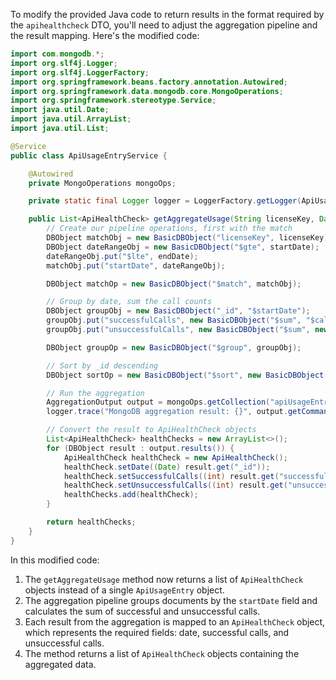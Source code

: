 To modify the provided Java code to return results in the format required by the `apihealthcheck` DTO, you'll need to adjust the aggregation pipeline and the result mapping. Here's the modified code:

```java
import com.mongodb.*;
import org.slf4j.Logger;
import org.slf4j.LoggerFactory;
import org.springframework.beans.factory.annotation.Autowired;
import org.springframework.data.mongodb.core.MongoOperations;
import org.springframework.stereotype.Service;
import java.util.Date;
import java.util.ArrayList;
import java.util.List;

@Service
public class ApiUsageEntryService {

    @Autowired
    private MongoOperations mongoOps;

    private static final Logger logger = LoggerFactory.getLogger(ApiUsageEntryService.class);

    public List<ApiHealthCheck> getAggregateUsage(String licenseKey, Date startDate, Date endDate) {
        // Create our pipeline operations, first with the match
        DBObject matchObj = new BasicDBObject("licenseKey", licenseKey);
        DBObject dateRangeObj = new BasicDBObject("$gte", startDate);
        dateRangeObj.put("$lte", endDate);
        matchObj.put("startDate", dateRangeObj);

        DBObject matchOp = new BasicDBObject("$match", matchObj);

        // Group by date, sum the call counts
        DBObject groupObj = new BasicDBObject("_id", "$startDate");
        groupObj.put("successfulCalls", new BasicDBObject("$sum", "$callStatusSuccessful"));
        groupObj.put("unsuccessfulCalls", new BasicDBObject("$sum", new BasicDBObject("$add", new Object[]{"$callStatusBlocked", "$callStatusOther"})));

        DBObject groupOp = new BasicDBObject("$group", groupObj);

        // Sort by _id descending
        DBObject sortOp = new BasicDBObject("$sort", new BasicDBObject("_id", -1));

        // Run the aggregation
        AggregationOutput output = mongoOps.getCollection("apiUsageEntry").aggregate(matchOp, groupOp, sortOp);
        logger.trace("MongoDB aggregation result: {}", output.getCommandResult());

        // Convert the result to ApiHealthCheck objects
        List<ApiHealthCheck> healthChecks = new ArrayList<>();
        for (DBObject result : output.results()) {
            ApiHealthCheck healthCheck = new ApiHealthCheck();
            healthCheck.setDate((Date) result.get("_id"));
            healthCheck.setSuccessfulCalls((int) result.get("successfulCalls"));
            healthCheck.setUnsuccessfulCalls((int) result.get("unsuccessfulCalls"));
            healthChecks.add(healthCheck);
        }

        return healthChecks;
    }
}
```

In this modified code:

1. The `getAggregateUsage` method now returns a list of `ApiHealthCheck` objects instead of a single `ApiUsageEntry` object.
2. The aggregation pipeline groups documents by the `startDate` field and calculates the sum of successful and unsuccessful calls.
3. Each result from the aggregation is mapped to an `ApiHealthCheck` object, which represents the required fields: date, successful calls, and unsuccessful calls.
4. The method returns a list of `ApiHealthCheck` objects containing the aggregated data.
